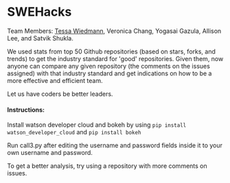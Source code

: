 # SWEHacks
Team Members: [Tessa Wiedmann](https://github.com/tessawiedmann), Veronica Chang, Yogasai Gazula, Allison Lee, and Satvik Shukla.

We used stats from top 50 Github repositories (based on stars, forks, and trends) to get the industry standard for 'good' repositories. Given them, now anyone can compare any given repository (the comments on the issues assigned) with that industry standard and get indications on how to be a more effective and efficient team.

Let us have coders be better leaders.

#### Instructions:
Install watson developer cloud and bokeh by using `pip install watson_developer_cloud` and `pip install bokeh`

Run call3.py after editing the username and password fields inside it to your own username and password.

To get a better analysis, try using a repository with more comments on issues.
